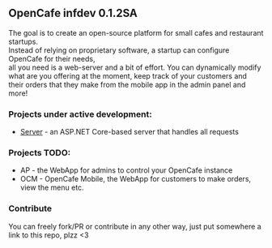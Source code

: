 ## OpenCafe infdev 0.1.2SA
The goal is to create an open-source platform for small cafes and restaurant startups.  
Instead of relying on proprietary software, a startup can configure OpenCafe for their needs,  
all you need is a web-server and a bit of effort. You can dynamically modify what are you offering at the moment, 
keep track of your customers and their orders that they make from the mobile app in the admin panel and more! 

### Projects under active development: 
<ul>
<li><a href="https://github.com/ztrixdev/OpenCafe/tree/main/server">Server</a> - an ASP.NET Core-based server that handles all requests</li>
</ul>

### Projects TODO:
<ul>
<li>AP - the WebApp for admins to control your OpenCafe instance</li>
<li>OCM - OpenCafe Mobile, the WebApp for customers to make orders, view the menu etc.</li>
</ul>

### Contribute
You can freely fork/PR or contribute in any other way, just put somewhere a link to this repo, plzz <3
